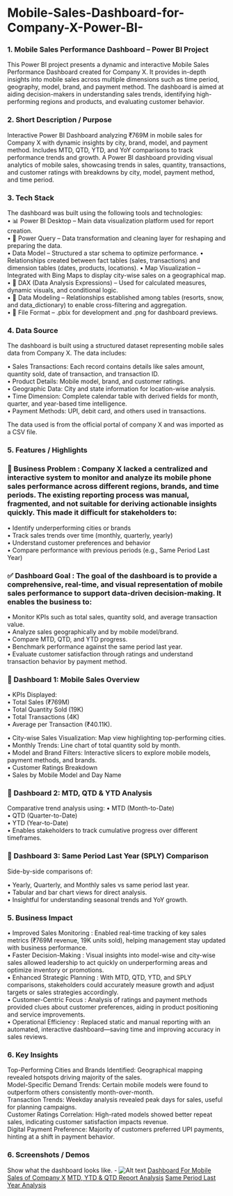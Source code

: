 # Mobile-Sales-Dashboard-for-Company-X-Power-BI-
### 1.	Mobile Sales Performance Dashboard – Power BI Project
This Power BI project presents a dynamic and interactive Mobile Sales Performance Dashboard created for Company X. It provides in-depth insights into mobile sales across multiple dimensions such as time period, geography, model, brand, and payment method. The dashboard is aimed at aiding decision-makers in understanding sales trends, identifying high-performing regions and products, and evaluating customer behavior.

### 2.	Short Description / Purpose
Interactive Power BI Dashboard analyzing ₹769M in mobile sales for Company X with dynamic insights by city, brand, model, and payment method. Includes MTD, QTD, YTD, and YoY comparisons to track performance trends and growth.
A Power BI dashboard providing visual analytics of mobile sales, showcasing trends in sales, quantity, transactions, and customer ratings with breakdowns by city, model, payment method, and time period.

### 3.	Tech Stack

The dashboard was built using the following tools and technologies:<br>
•	📊 Power BI Desktop – Main data visualization platform used for report creation.<br>
•	📂 Power Query – Data transformation and cleaning layer for reshaping and preparing the data.<br>
• Data Model – Structured a star schema to optimize performance.
• Relationships created between fact tables (sales, transactions) and dimension tables (dates, products, locations). 
• Map Visualization – Integrated with Bing Maps to display city-wise sales on a geographical map.
•	🧠 DAX (Data Analysis Expressions) – Used for calculated measures, dynamic visuals, and conditional logic.<br>
•	📝 Data Modeling – Relationships established among tables (resorts, snow, and data_dictionary) to enable cross-filtering and aggregation.<br>
•	📁 File Format – .pbix for development and .png for dashboard previews.

### 4.	Data Source
The dashboard is built using a structured dataset representing mobile sales data from Company X. The data includes:

• Sales Transactions: Each record contains details like sales amount, quantity sold, date of transaction, and transaction ID.<br>
• Product Details: Mobile model, brand, and customer ratings.<br>
• Geographic Data: City and state information for location-wise analysis.<br>
• Time Dimension: Complete calendar table with derived fields for month, quarter, and year-based time intelligence.<br>
• Payment Methods: UPI, debit card, and others used in transactions.<br>

The data used is from the official portal of company X and was imported as a CSV file.<br>


### 5.	Features / Highlights

### 🎯 Business Problem : Company X lacked a centralized and interactive system to monitor and analyze its mobile phone sales performance across different regions, brands, and time periods. The existing reporting process was manual, fragmented, and not suitable for deriving actionable insights quickly. This made it difficult for stakeholders to:

• Identify underperforming cities or brands<br>
• Track sales trends over time (monthly, quarterly, yearly)<br>
• Understand customer preferences and behavior<br>
• Compare performance with previous periods (e.g., Same Period Last Year)<br>

### ✅ Dashboard Goal : The goal of the dashboard is to provide a comprehensive, real-time, and visual representation of mobile sales performance to support data-driven decision-making. It enables the business to:

• Monitor KPIs such as total sales, quantity sold, and average transaction value.<br>
• Analyze sales geographically and by mobile model/brand.<br>
• Compare MTD, QTD, and YTD progress.<br>
• Benchmark performance against the same period last year.<br>
• Evaluate customer satisfaction through ratings and understand transaction behavior by payment method.<br>

### 📌 Dashboard 1: Mobile Sales Overview
• KPIs Displayed:<br>
• Total Sales (₹769M)<br>
• Total Quantity Sold (19K)<br>
• Total Transactions (4K)<br>
• Average per Transaction (₹40.11K).<br>

• City-wise Sales Visualization: Map view highlighting top-performing cities.<br>
• Monthly Trends: Line chart of total quantity sold by month.<br>
• Model and Brand Filters: Interactive slicers to explore mobile models, payment methods, and brands.<br>
• Customer Ratings Breakdown<br>
• Sales by Mobile Model and Day Name<br>

### 📌 Dashboard 2: MTD, QTD & YTD Analysis
Comparative trend analysis using:
• MTD (Month-to-Date)<br>
• QTD (Quarter-to-Date)<br>
• YTD (Year-to-Date)<br>
• Enables stakeholders to track cumulative progress over different timeframes.<br>

### 📌 Dashboard 3: Same Period Last Year (SPLY) Comparison
Side-by-side comparisons of:

• Yearly, Quarterly, and Monthly sales vs same period last year.<br>
• Tabular and bar chart views for direct analysis.<br>
• Insightful for understanding seasonal trends and YoY growth.<br>



### 5. Business Impact
• Improved Sales Monitoring : Enabled real-time tracking of key sales metrics (₹769M revenue, 19K units sold), helping management stay updated with business performance.<br>
• Faster Decision-Making : Visual insights into model-wise and city-wise sales allowed leadership to act quickly on underperforming areas and optimize inventory or promotions.<br>
• Enhanced Strategic Planning : With MTD, QTD, YTD, and SPLY comparisons, stakeholders could accurately measure growth and adjust targets or sales strategies accordingly.<br>
• Customer-Centric Focus : Analysis of ratings and payment methods provided clues about customer preferences, aiding in product positioning and service improvements.<br>
• Operational Efficiency : Replaced static and manual reporting with an automated, interactive dashboard—saving time and improving accuracy in sales reviews.<br>

### 6.  Key Insights
Top-Performing Cities and Brands Identified: Geographical mapping revealed hotspots driving majority of the sales.<br>
Model-Specific Demand Trends: Certain mobile models were found to outperform others consistently month-over-month.<br>
Transaction Trends: Weekday analysis revealed peak days for sales, useful for planning campaigns.<br>
Customer Ratings Correlation: High-rated models showed better repeat sales, indicating customer satisfaction impacts revenue.<br>
Digital Payment Preference: Majority of customers preferred UPI payments, hinting at a shift in payment behavior.<br>

### 6.	Screenshots / Demos
Show what the dashboard looks like. - ![Alt text](https://github.com/username/repo/assets/image.png)
[Dashboard For Mobile Sales of Company X](https://github.com/Arambh12/Mobile-Sales-Dashboard-for-Company-X-Power-BI-/blob/main/DASHBOARD%20FOR%20MOBILE%20SALES%20OF%20COMPANY%20X.PNG)
[MTD, YTD & QTD Report Analysis](https://github.com/Arambh12/Mobile-Sales-Dashboard-for-Company-X-Power-BI-/blob/main/DASHBOARD%20FOR%20MOBILE%20SALES%20OF%20COMPANY%20X.PNG)
[Same Period Last Year Analysis](https://github.com/Arambh12/Mobile-Sales-Dashboard-for-Company-X-Power-BI-/blob/main/DASHBOARD%20FOR%20MOBILE%20SALES%20OF%20COMPANY%20X.PNG)
